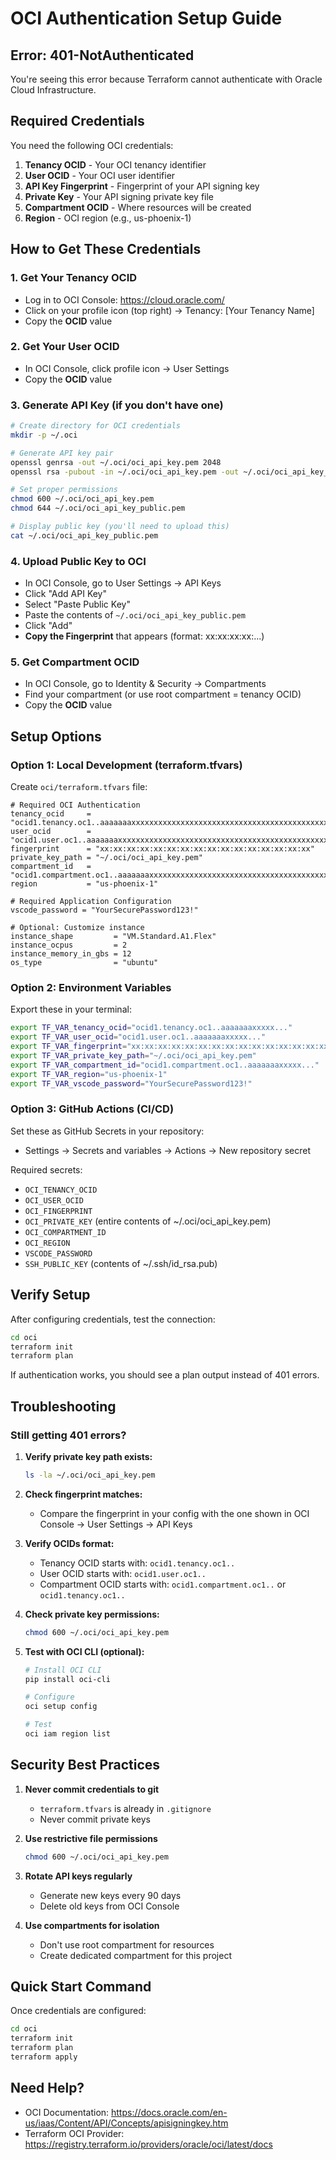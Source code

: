 # OCI Authentication Setup Guide

## Error: 401-NotAuthenticated

You're seeing this error because Terraform cannot authenticate with Oracle Cloud Infrastructure.

## Required Credentials

You need the following OCI credentials:

1. **Tenancy OCID** - Your OCI tenancy identifier
2. **User OCID** - Your OCI user identifier
3. **API Key Fingerprint** - Fingerprint of your API signing key
4. **Private Key** - Your API signing private key file
5. **Compartment OCID** - Where resources will be created
6. **Region** - OCI region (e.g., us-phoenix-1)

## How to Get These Credentials

### 1. Get Your Tenancy OCID
- Log in to OCI Console: https://cloud.oracle.com/
- Click on your profile icon (top right) → Tenancy: [Your Tenancy Name]
- Copy the **OCID** value

### 2. Get Your User OCID
- In OCI Console, click profile icon → User Settings
- Copy the **OCID** value

### 3. Generate API Key (if you don't have one)
```bash
# Create directory for OCI credentials
mkdir -p ~/.oci

# Generate API key pair
openssl genrsa -out ~/.oci/oci_api_key.pem 2048
openssl rsa -pubout -in ~/.oci/oci_api_key.pem -out ~/.oci/oci_api_key_public.pem

# Set proper permissions
chmod 600 ~/.oci/oci_api_key.pem
chmod 644 ~/.oci/oci_api_key_public.pem

# Display public key (you'll need to upload this)
cat ~/.oci/oci_api_key_public.pem
```

### 4. Upload Public Key to OCI
- In OCI Console, go to User Settings → API Keys
- Click "Add API Key"
- Select "Paste Public Key"
- Paste the contents of `~/.oci/oci_api_key_public.pem`
- Click "Add"
- **Copy the Fingerprint** that appears (format: xx:xx:xx:xx:...)

### 5. Get Compartment OCID
- In OCI Console, go to Identity & Security → Compartments
- Find your compartment (or use root compartment = tenancy OCID)
- Copy the **OCID** value

## Setup Options

### Option 1: Local Development (terraform.tfvars)

Create `oci/terraform.tfvars` file:

```hcl
# Required OCI Authentication
tenancy_ocid     = "ocid1.tenancy.oc1..aaaaaaaxxxxxxxxxxxxxxxxxxxxxxxxxxxxxxxxxxxxxxxxxxxxxxxxxxxxx"
user_ocid        = "ocid1.user.oc1..aaaaaaaxxxxxxxxxxxxxxxxxxxxxxxxxxxxxxxxxxxxxxxxxxxxxxxxxxxxx"
fingerprint      = "xx:xx:xx:xx:xx:xx:xx:xx:xx:xx:xx:xx:xx:xx:xx:xx"
private_key_path = "~/.oci/oci_api_key.pem"
compartment_id   = "ocid1.compartment.oc1..aaaaaaaxxxxxxxxxxxxxxxxxxxxxxxxxxxxxxxxxxxxxxxxxxxxxxxxxxxxx"
region           = "us-phoenix-1"

# Required Application Configuration
vscode_password = "YourSecurePassword123!"

# Optional: Customize instance
instance_shape         = "VM.Standard.A1.Flex"
instance_ocpus         = 2
instance_memory_in_gbs = 12
os_type                = "ubuntu"
```

### Option 2: Environment Variables

Export these in your terminal:

```bash
export TF_VAR_tenancy_ocid="ocid1.tenancy.oc1..aaaaaaaxxxxx..."
export TF_VAR_user_ocid="ocid1.user.oc1..aaaaaaaxxxxx..."
export TF_VAR_fingerprint="xx:xx:xx:xx:xx:xx:xx:xx:xx:xx:xx:xx:xx:xx:xx:xx"
export TF_VAR_private_key_path="~/.oci/oci_api_key.pem"
export TF_VAR_compartment_id="ocid1.compartment.oc1..aaaaaaaxxxxx..."
export TF_VAR_region="us-phoenix-1"
export TF_VAR_vscode_password="YourSecurePassword123!"
```

### Option 3: GitHub Actions (CI/CD)

Set these as GitHub Secrets in your repository:
- Settings → Secrets and variables → Actions → New repository secret

Required secrets:
- `OCI_TENANCY_OCID`
- `OCI_USER_OCID`
- `OCI_FINGERPRINT`
- `OCI_PRIVATE_KEY` (entire contents of ~/.oci/oci_api_key.pem)
- `OCI_COMPARTMENT_ID`
- `OCI_REGION`
- `VSCODE_PASSWORD`
- `SSH_PUBLIC_KEY` (contents of ~/.ssh/id_rsa.pub)

## Verify Setup

After configuring credentials, test the connection:

```bash
cd oci
terraform init
terraform plan
```

If authentication works, you should see a plan output instead of 401 errors.

## Troubleshooting

### Still getting 401 errors?

1. **Verify private key path exists:**
   ```bash
   ls -la ~/.oci/oci_api_key.pem
   ```

2. **Check fingerprint matches:**
   - Compare the fingerprint in your config with the one shown in OCI Console → User Settings → API Keys

3. **Verify OCIDs format:**
   - Tenancy OCID starts with: `ocid1.tenancy.oc1..`
   - User OCID starts with: `ocid1.user.oc1..`
   - Compartment OCID starts with: `ocid1.compartment.oc1..` or `ocid1.tenancy.oc1..`

4. **Check private key permissions:**
   ```bash
   chmod 600 ~/.oci/oci_api_key.pem
   ```

5. **Test with OCI CLI (optional):**
   ```bash
   # Install OCI CLI
   pip install oci-cli
   
   # Configure
   oci setup config
   
   # Test
   oci iam region list
   ```

## Security Best Practices

1. **Never commit credentials to git**
   - `terraform.tfvars` is already in `.gitignore`
   - Never commit private keys

2. **Use restrictive file permissions**
   ```bash
   chmod 600 ~/.oci/oci_api_key.pem
   ```

3. **Rotate API keys regularly**
   - Generate new keys every 90 days
   - Delete old keys from OCI Console

4. **Use compartments for isolation**
   - Don't use root compartment for resources
   - Create dedicated compartment for this project

## Quick Start Command

Once credentials are configured:

```bash
cd oci
terraform init
terraform plan
terraform apply
```

## Need Help?

- OCI Documentation: https://docs.oracle.com/en-us/iaas/Content/API/Concepts/apisigningkey.htm
- Terraform OCI Provider: https://registry.terraform.io/providers/oracle/oci/latest/docs
